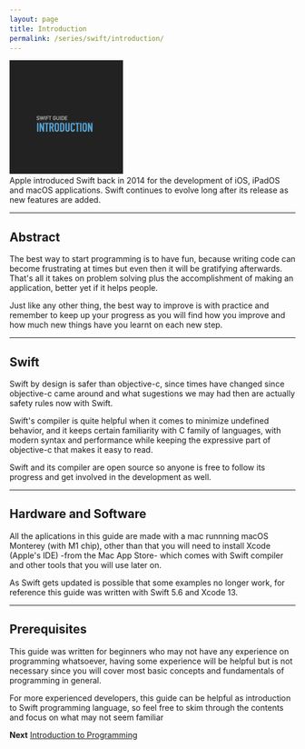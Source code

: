 ```yaml
---
layout: page
title: Introduction
permalink: /series/swift/introduction/
---
```


<img src="./images/thumbnail.png" width="200" height="200"> <br>
Apple introduced Swift back in 2014 for the development of iOS, iPadOS and macOS applications. Swift continues to evolve long after its release as new features are added.

***
## Abstract
The best way to start programming is to have fun, because writing code can become frustrating at times but even then it will be gratifying afterwards. That's all it takes on problem solving plus the accomplishment of making an application, better yet if it helps people.
            
Just like any other thing, the best way to improve is with practice and remember to keep up your progress as you will find how you improve and how much new things have you learnt on each new step.

***
## Swift
Swift by design is safer than objective-c, since times have changed since objective-c came around and what sugestions we may had then are actually safety rules now with Swift.
            
Swift's compiler is quite helpful when it comes to minimize undefined behavior, and it keeps certain familiarity with C family of languages, with modern syntax and performance while keeping the expressive part of objective-c that makes it easy to read.
            
Swift and its compiler are open source so anyone is free to follow its progress and get involved in the development as well.

***
## Hardware and Software
All the aplications in this guide are made with a mac runnning macOS Monterey (with M1 chip), other than that you will need to install Xcode (Apple's IDE) -from the Mac App Store- which comes with Swift compiler and other tools that you will use later on.
            
As Swift gets updated is possible that some examples no longer work, for reference this guide was written with Swift 5.6 and Xcode 13.

***
## Prerequisites
This guide was written for beginners who may not have any experience on programming whatsoever, having some experience will be helpful but is not necessary since you will cover most basic concepts and fundamentals of programming in general.
            
For more experienced developers, this guide can be helpful as introduction to Swift programming language, so feel free to skim through the contents and focus on what may not seem familiar

**Next** [Introduction to Programming](../introduction-to-programming/)
